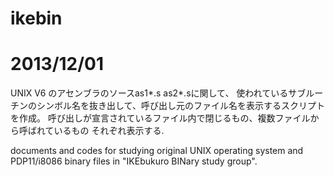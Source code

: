 ikebin
======

# 2013/12/01
UNIX V6 のアセンブラのソースas1*.s as2*.sに関して、
使われているサブルーチンのシンボル名を抜き出して、呼び出し元のファイル名を表示するスクリプトを作成。
呼び出しが宣言されているファイル内で閉じるもの、複数ファイルから呼ばれているもの
それぞれ表示する.

documents and codes for studying original UNIX operating system and PDP11/i8086 binary files in "IKEbukuro BINary study group".
